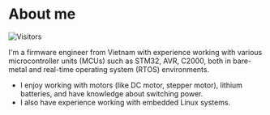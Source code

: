 # About me
![Visitors](https://api.visitorbadge.io/api/visitors?path=https%3A%2F%2Fgithub.com%2Fphien-ntace&label=Profile%20views&countColor=%23ff8a65&style=plastic&labelStyle=none)

I'm a firmware engineer from Vietnam with experience working with various microcontroller units (MCUs) such as STM32, AVR, C2000, both in bare-metal and real-time operating system (RTOS) environments. 
- I enjoy working with motors (like DC motor, stepper motor), lithium batteries, and have knowledge about switching power.
- I also have experience working with embedded Linux systems. 

